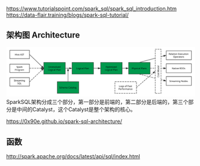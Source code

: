 
https://www.tutorialspoint.com/spark_sql/spark_sql_introduction.htm
https://data-flair.training/blogs/spark-sql-tutorial/


## 架构图 Architecture 
![](img/spark_sql_architecture.svg)
SparkSQL架构分成三个部分，第一部分是前端的，第二部分是后端的，第三个部分是中间的Catalyst，这个Catalyst是整个架构的核心。

https://0x90e.github.io/spark-sql-architecture/
## 函数
http://spark.apache.org/docs/latest/api/sql/index.html